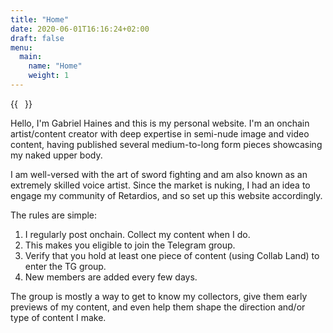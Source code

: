 ```yaml
---
title: "Home"
date: 2020-06-01T16:16:24+02:00
draft: false
menu:
  main:
    name: "Home"
    weight: 1
---
```


{{<image float="right" width="11em" frame="true" caption="Portrait of me by Pablo Picasso" src="img/gabrielhaines.jpg" >}}

Hello, I'm Gabriel Haines and this is my personal website. I'm an onchain artist/content creator with deep expertise in semi-nude image and video content, having published several medium-to-long form pieces showcasing my naked upper body.

I am well-versed with the art of sword fighting and am also known as an extremely skilled voice artist. Since the market is nuking, I had an idea to engage my community of Retardios, and so set up this website accordingly.

The rules are simple: 

1. I regularly post onchain. Collect my content when I do.
2. This makes you eligible to join the Telegram group.
3. Verify that you hold at least one piece of content (using Collab Land) to enter the TG group.
4. New members are added every few days.

The group is mostly a way to get to know my collectors, give them early previews of my content, and even help them shape the direction and/or type of content I make.
